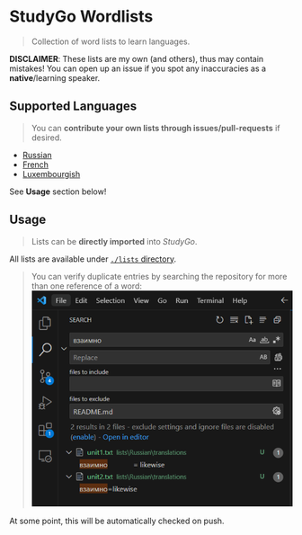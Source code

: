 #  StudyGo Wordlists
> Collection of word lists to learn languages.

**DISCLAIMER**: These lists are my own (and others), thus may contain mistakes! You can open up an issue if you spot any inaccuracies as a **native**/learning speaker.

## Supported Languages
> You can **contribute your own lists through issues/pull-requests** if desired.

- [Russian](https://github.com/dainank/word-lists-studygo/tree/b1114465342589912aac51b08eb666a1db854e64/lists/Russian)
- [French](https://github.com/dainank/word-lists-studygo/tree/b1114465342589912aac51b08eb666a1db854e64/lists/French)
- [Luxembourgish](https://github.com/dainank/word-lists-studygo/tree/main/lists/Luxembourgish)

See **Usage** section below!

## Usage
> Lists can be **directly imported** into _StudyGo_.

All lists are available under [`./lists` directory](https://github.com/dainank/word-lists-studygo/tree/b1114465342589912aac51b08eb666a1db854e64/lists).

> You can verify duplicate entries by searching the repository for more than one reference of a word:
![Example demonstrating VSCode searching for duplicate word entries.](./assets/searchExample.png)

At some point, this will be automatically checked on push.
